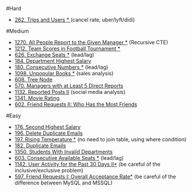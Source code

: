#Hard
- [262. Trips and Users * ]() (cancel rate, uber/lyft/didi)

#Medium
- [1270. All People Report to the Given Manager *]() (Recursive CTE)
- [1212. Team Scores in Football Tournament *]()
- [626. Exchange Seats *]() (lead/lag)
- [184. Department Highest Salary]()
- [180. Consecutive Numbers *]() (lead/lag)
- [1098. Unpopular Books *]() (sales analysis)
- [608. Tree Node]()
- [570. Managers with at Least 5 Direct Reports]()
- [1132. Reported Posts II]() (social media analysis)
- [1341. Movie Rating]()
- [602. Friend Requests II: Who Has the Most Friends]()

#Easy
- [176. Second Highest Salary]()
- [196. Delete Duplicate Emails]()
- [197. Rising Temperature *]() (no need to join table, using where condition)
- [182. Duplicate Emails]()
- [1350. Students With Invalid Departments]()
- [603. Consecutive Available Seats *]() (lead/lag)
- [1142. User Activity for the Past 30 Days II*]() (be careful of the inclusive/exclusive problem)
- [597. Friend Requests I: Overall Acceptance Rate*]()  (be careful of the difference between MySQL and MSSQL)